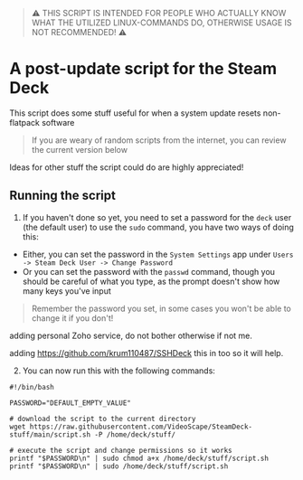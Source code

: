 > :warning: THIS SCRIPT IS INTENDED FOR PEOPLE WHO ACTUALLY KNOW WHAT THE UTILIZED LINUX-COMMANDS DO, OTHERWISE USAGE IS NOT RECOMMENDED! :warning:
# A post-update script for the Steam Deck

This script does some stuff useful for when a system update resets non-flatpack software
> If you are weary of random scripts from the internet, you can review the current version below

Ideas for other stuff the script could do are highly appreciated!

## Running the script

1. If you haven't done so yet, you need to set a password for the `deck` user (the default user) to use the `sudo` command, you have two ways of doing this:
  - Either, you can set the password in the `System Settings` app under `Users -> Steam Deck User -> Change Password`
  - Or you can set the password with the `passwd` command, though you should be careful of what you type, as the prompt doesn't show how many keys you've input
> Remember the password you set, in some cases you won't be able to change it if you don't!

adding personal Zoho service, do not bother otherwise if not me.

adding https://github.com/krum110487/SSHDeck this in too so it will help.

2. You can now run this with the following commands:
```shell
#!/bin/bash

PASSWORD="DEFAULT_EMPTY_VALUE"

# download the script to the current directory
wget https://raw.githubusercontent.com/VideoScape/SteamDeck-stuff/main/script.sh -P /home/deck/stuff/

# execute the script and change permissions so it works
printf "$PASSWORD\n" | sudo chmod a+x /home/deck/stuff/script.sh
printf "$PASSWORD\n" | sudo /home/deck/stuff/script.sh

```
